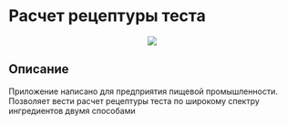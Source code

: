 ﻿# Расчет рецептуры теста

<p align="center"><img src="video.gif" /></p>

## Описание
Приложение написано для предприятия пищевой промышленности.
Позволяет вести расчет рецептуры теста по широкому спектру ингредиентов двумя способами
